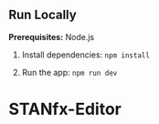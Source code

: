 
## Run Locally

**Prerequisites:**  Node.js


1. Install dependencies:
   `npm install`

2. Run the app:
   `npm run dev`
# STANfx-Editor
